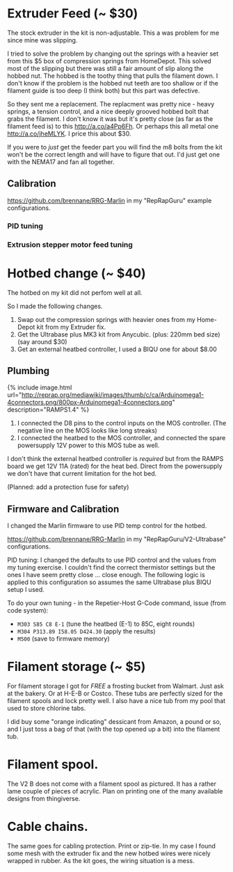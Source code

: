 #  Extruder Feed (~ $30)

The stock extruder in the kit is non-adjustable.  This a was problem for me since mine was slipping.

I tried to solve the problem by changing out the springs with a heavier set from this $5 box of
compression springs from HomeDepot.  This solved most of the slipping but there was still a fair
amount of slip along the hobbed nut.  The hobbed is the toothy thing that pulls the filament down.
I don't know if the problem is the hobbed nut teeth are too shallow or if the filament guide is too
deep (I think both) but this part was defective.

So they sent me a replacement.  The replacment was pretty nice - heavy springs, a tension control, and
a nice deeply grooved hobbed bolt that grabs the filament.  I don't know it was but it's pretty
close (as far as the filament feed is) to this <http://a.co/a4Pp6Fh>.  Or perhaps this all metal 
one <http://a.co/jheMLYK>.  I price this about $30.

If you were to _just_ get the feeder part you will find the m8 bolts from the kit won't be the correct
length and will have to figure that out.  I'd just get one with the NEMA17 and fan all together.

## Calibration

<https://github.com/brennane/RRG-Marlin> in my "RepRapGuru" example configurations.

### PID tuning

### Extrusion stepper motor feed tuning


# Hotbed change (~ $40)

The hotbed on my kit did not perfom well at all.

So I made the following changes.

1. Swap out the compression springs with heavier ones from my Home-Depot kit from my Extruder fix.
2. Get the Ultrabase plus MK3 kit from Anycubic.  (plus: 220mm bed size) (say around $30)
3. Get an external heatbed controller, I used a BIQU one for about $8.00

## Plumbing

{% include image.html url="http://reprap.org/mediawiki/images/thumb/c/ca/Arduinomega1-4connectors.png/800px-Arduinomega1-4connectors.png" description="RAMPS1.4" %}

1. I connected the D8 pins to the control inputs on the MOS controller.  (The negative line on the MOS looks like
long streaks)
2. I connected the heatbed to the MOS controller, and connected the spare powersupply 12V power to this MOS tube as well.

I don't think the external heatbed controller is _required_ but from the RAMPS board we get 12V 11A (rated) for the
heat bed.  Direct from the powersupply we don't have that current limitation for the hot bed.

(Planned: add a protection fuse for safety)

## Firmware and Calibration

I changed the Marlin firmware to use PID temp control for the hotbed.

<https://github.com/brennane/RRG-Marlin> in my "RepRapGuru/V2-Ultrabase"  configurations.

PID tuning:  I changed the defaults to use PID control and the values from my tuning exercise.   I couldn't
find the correct thermistor settings but the ones I have seem pretty close ... close enough.   The following 
logic is applied to this configuration so assumes the same Ultrabase plus BIQU setup I used.

To do your own tuning - in the Repetier-Host G-Code command, issue (from code system):

- `M303 S85 C8 E-1` (tune the heatbed (E-1) to 85C, eight rounds)
- `M304 P313.89 I58.05 D424.30` (apply the results)
- `M500` (save to firmware memory)

# Filament storage (~ $5)

For filament storage I got for *FREE* a frosting bucket from Walmart.  Just ask at the bakery.  Or at H-E-B or Costco.
These tubs are perfectly sized for the filament spools and lock pretty well.  I also have a nice tub from my pool
that used to store chlorine tabs.

I did buy some "orange indicating" dessicant from Amazon, a pound or so, and I just toss a bag of that (with the top opened
up a bit) into the filament tub.

# Filament spool.

The V2 B does not come with a filament spool as pictured.  It has a rather lame couple of pieces of acrylic.  Plan
on printing one of the many available designs from thingiverse.

# Cable chains.

The same goes for cabling protection.  Print or zip-tie.  In my case I found some mesh with the extruder fix and the
new hotbed wires were nicely wrapped in rubber.  As the kit goes, the wiring situation is a mess.
